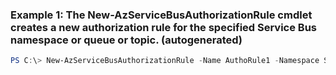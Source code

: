 ### Example 1: The New-AzServiceBusAuthorizationRule cmdlet creates a new authorization rule for the specified Service Bus namespace or queue or topic. (autogenerated)
```powershell
PS C:\> New-AzServiceBusAuthorizationRule -Name AuthoRule1 -Namespace SB-Example1 -ResourceGroupName Default-ServiceBus-WestUS -Rights Listen -Topic SBTopic
```

